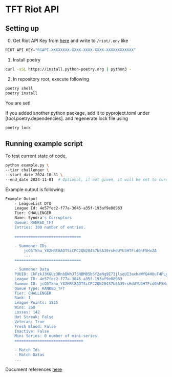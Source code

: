 # TFT Riot API


## Setting up

0. Get Riot API Key from [here](https://developer.riotgames.com/) and write to `/riot/.env` like
```python
RIOT_API_KEY="RGAPI-XXXXXXXX-XXXX-XXXX-XXXX-XXXXXXXXXXXX"
```

1. Install poetry
```bash
curl -sSL https://install.python-poetry.org | python3 -
```

2. In repository root, execute following
```bash
poetry shell
poetry install
```
You are set!

If you added another python package, add it to pyproject.toml under [tool.poetry.dependencies]. and regenerate lock file using
```bash
poetry lock
```

## Running example script
To test current state of code,

```bash
python example.py \
--tier challenger \
--start_date 2024-10-31 \
--end_date 2024-11-01  # Optional, if not given, it will be set to current date
```

Example output is following:

```bash
Example Output
    - LeagueList DTO
    League Id: 4e57fec2-f77a-3045-a35f-193af9e08963
    Tier: CHALLENGER
    Name: Syndra's Corruptors
    Queue: RANKED_TFT
    Entries: 300 number of entries.

    =============================

    - Summoner IDs
        jcO5Tkhu_Y82HRt8AOTSiCPC2QN204S7bSA39rsHdUYU3HTFid0hF5HxZA
        ...
    =============================

    - Summoner Data
    PUUID: CkFzkJ3KGUz3RnbBNhJ75NBM8SbSf2aNg9E7IjlsqUI3axhaWfQ4H0uF4PLyKnG1PR3dFuHAtBBIYw
    League ID: 4e57fec2-f77a-3045-a35f-193af9e08963
    Summon ID: jcO5Tkhu_Y82HRt8AOTSiCPC2QN204S7bSA39rsHdUYU3HTFid0hF5HxZA
    Queue Type: RANKED_TFT
    Tier: CHALLENGER
    Rank: I
    League Points: 1835
    Wins: 260
    Losses: 142
    Hot Streak: False
    Veteran: True
    Fresh Blood: False
    Inactive: False
    Mini Series: 0 number of mini-series.
    ==============================

    - Match Ids
    - Match Datas
    ...
```



Document references [here](https://developer.riotgames.com/)
